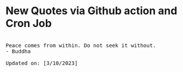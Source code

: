 # New Quotes via Github action and Cron Job

<pre>
<!-- #quote -->
Peace comes from within. Do not seek it without.
- Buddha

Updated on: [3/10/2023]
<!-- #quoteEnd -->
</pre>
